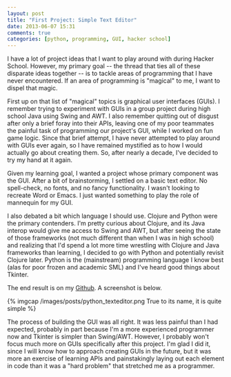 ```yaml
---
layout: post
title: "First Project: Simple Text Editor"
date: 2013-06-07 15:31
comments: true
categories: [python, programming, GUI, hacker school]
---
```


I have a lot of project ideas that I want to play around with during Hacker School. However, my primary goal -- the thread that ties all of these disparate ideas together -- is to tackle areas of programming that I have never encountered. If an area of programming is "magical" to me, I want to dispel that magic.

First up on that list of "magical" topics is graphical user interfaces (GUIs). I remember trying to experiment with GUIs in a group project during high school Java using Swing and AWT. I also remember quitting out of disgust after only a brief foray into their APIs, leaving one of my poor teammates the painful task of programming our project's GUI, while I worked on fun game logic. Since that brief attempt, I have never attempted to play around with GUIs ever again, so I have remained mystified as to how I would actually go about creating them. So, after nearly a decade, I've decided to try my hand at it again.<!-- more -->

Given my learning goal, I wanted a project whose primary component was the GUI. After a bit of brainstorming, I settled on a basic text editor. No spell-check, no fonts, and no fancy functionality. I wasn't looking to recreate Word or Emacs. I just wanted something to play the role of mannequin for my GUI.

I also debated a bit which language I should use. Clojure and Python were the primary contenders. I'm pretty curious about Clojure, and its Java interop would give me access to Swing and AWT, but after seeing the state of those frameworks (not much different than when I was in high school) and realizing that I'd spend a lot more time wrestling with Clojure and Java frameworks than learning, I decided to go with Python and potentially revisit Clojure later. Python is the (mainstream) programming language I know best (alas for poor frozen and academic SML) and I've heard good things about Tkinter.

The end result is on my [Github](https://github.com/j-wang/simple-text-editor). A screenshot is below.

{% imgcap /images/posts/python_texteditor.png True to its name, it is quite simple %}

The process of building the GUI was all right. It was less painful than I had expected, probably in part because I'm a more experienced programmer now and Tkinter is simpler than Swing/AWT. However, I probably won't focus much more on GUIs specifically after this project. I'm glad I did it, since I will know how to approach creating GUIs in the future, but it was more an exercise of learning APIs and painstakingly laying out each element in code than it was a "hard problem" that stretched me as a programmer.

